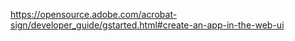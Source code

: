 https://opensource.adobe.com/acrobat-sign/developer_guide/gstarted.html#create-an-app-in-the-web-ui
